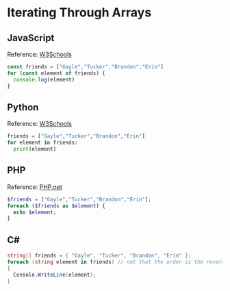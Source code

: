 # Iterating Through Arrays

## JavaScript

Reference: [W3Schools](https://www.w3schools.com/js/js_array_iteration.asp)

```javascript
const friends = ["Gayle","Tucker","Brandon","Erin"]
for (const element of friends) {
  console.log(element)
}
```

## Python

Reference: [W3Schools](https://www.w3schools.com/python/python_lists_loop.asp)

```python
friends = ["Gayle","Tucker","Brandon","Erin"]
for element in friends:
  print(element)
```

## PHP

Reference: [PHP.net](https://www.php.net/manual/en/control-structures.foreach.php)

```php
$friends = ["Gayle","Tucker","Brandon","Erin"];
foreach ($friends as $element) {
  echo $element;
}
```

## C\#

``` C#
string[] friends = { "Gayle", "Tucker", "Brandon", "Erin" };
foreach (string element in friends) // not that the order is the reverse of PHP but the same as in Python and JavaScript
{
  Console.WriteLine(element);
}
```
